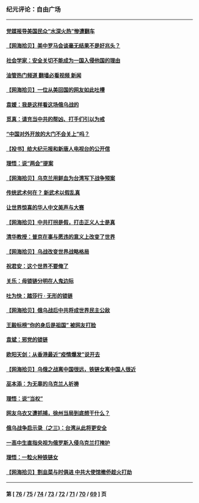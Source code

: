 ### 纪元评论：自由广场
---
#### [党媒报导美国民众“水深火热”惨遭翻车](../../pages/nsc993/n13649966.md?03170330) 
#### [【网海拾贝】美中罗马会谈毫无结果不是好兆头？](../../pages/nsc993/n13649860.md?03170330) 
#### [社会学家：安全关切不能成为一国入侵他国的理由](../../pages/nsc993/n13649744.md?03170330) 
#### [油管热门频道 翻墙必看视频 新闻](ok?03170330)
#### [【网海拾贝】一位从美回国的网友如此吐槽](../../pages/nsc993/n13647381.md?03170330) 
#### [袁媛：我是这样看这场俄乌战的](../../pages/nsc993/n13644892.md?03170330) 
#### [觅真：请充当中共的帮凶、打手们引以为戒](../../pages/nsc993/n13644228.md?03170330) 
#### [“中国对外开放的大门不会关上”吗？](../../pages/nsc993/n13644191.md?03170330) 
#### [【投书】给大纪元报和新唐人电视台的公开信](../../pages/nsc993/n13644124.md?03170330) 
#### [理悟：说“两会”提案](../../pages/nsc993/n13643927.md?03170330) 
#### [【网海拾贝】乌克兰用鲜血为台湾写下战争预案](../../pages/nsc993/n13643578.md?03170330) 
#### [传统武术何在？ 新武术以假乱真](../../pages/nsc993/n13641615.md?03170330) 
#### [让世界惊喜的华人中文美声与大赛](../../pages/nsc993/n13641647.md?03170330) 
#### [【网海拾贝】中共打拐是假，打击正义人士是真](../../pages/nsc993/n13641238.md?03170330) 
#### [清华教授：普京在事与愿违的意义上改变了世界](../../pages/nsc993/n13639019.md?03170330) 
#### [【网海拾贝】乌战改变世界战略格局](../../pages/nsc993/n13639171.md?03170330) 
#### [祝君安：这个世界不要俺了](../../pages/nsc993/n13638903.md?03170330) 
#### [关乐：母锁链分明在人鬼边际](../../pages/nsc993/n13637601.md?03170330) 
#### [吐为快：踏莎行 · 无形的锁链](../../pages/nsc993/n13637555.md?03170330) 
#### [【网海拾贝】俄乌战后中共将成世界民主公敌](../../pages/nsc993/n13636363.md?03170330) 
#### [王毅标榜“你的身后是祖国” 被网友打脸](../../pages/nsc993/n13636270.md?03170330) 
#### [袁斌：邪党的锁链](../../pages/nsc993/n13636247.md?03170330) 
#### [欧阳天剑：从香港最近“疫情爆发”说开去](../../pages/nsc993/n13633182.md?03170330) 
#### [【网海拾贝】乌俄之战离中国很远，铁链女离中国人很近](../../pages/nsc993/n13630325.md?03170330) 
#### [巫本添：为无辜的乌克兰人祈祷](../../pages/nsc993/n13629307.md?03170330) 
#### [理悟：说“当权”](../../pages/nsc993/n13629223.md?03170330) 
#### [网友乌衣又遭抓捕，徐州当局到底想干什么？](../../pages/nsc993/n13627859.md?03170330) 
#### [俄乌战争启示录（之三)：台湾从此将更安全](../../pages/nsc993/n13624562.md?03170330) 
#### [一高中生直指央视为俄罗斯入侵乌克兰打掩护](../../pages/nsc993/n13625704.md?03170330) 
#### [理悟：一粒火种铁链女](../../pages/nsc993/n13626011.md?03170330) 
#### [【网海拾贝】割韭菜与时俱进 中共大使馆撤侨趁火打劫](../../pages/nsc993/n13625514.md?03170330) 

---
#### 第 [ [76](./76.md?03170330) / [75](./75.md?03170330) / [74](./74.md?03170330) / [73](./73.md?03170330) / [72](./72.md?03170330) / [71](./71.md?03170330) / [70](./70.md?03170330) / [69](./69.md?03170330) ] 页
